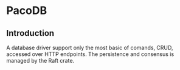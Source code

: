 # PacoDB
## Introduction
A database driver support only the most basic of comands, CRUD, accessed over HTTP endpoints. 
The persistence and consensus is managed by the Raft crate.
